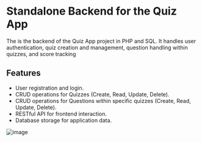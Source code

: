 <h1>Standalone Backend for the Quiz App</h1>
<p>The is the backend of the Quiz App project in PHP and SQL. It handles user authentication, quiz creation and management, question handling within quizzes, and score tracking</p>

## Features
*   User registration and login.
*   CRUD operations for Quizzes (Create, Read, Update, Delete).
*   CRUD operations for Questions within specific quizzes (Create, Read, Update, Delete).
*   RESTful API for frontend interaction.
*   Database storage for application data.

![image](https://github.com/user-attachments/assets/3ff9a957-8e25-4c55-bdfc-a2cbe7e64ee0)
